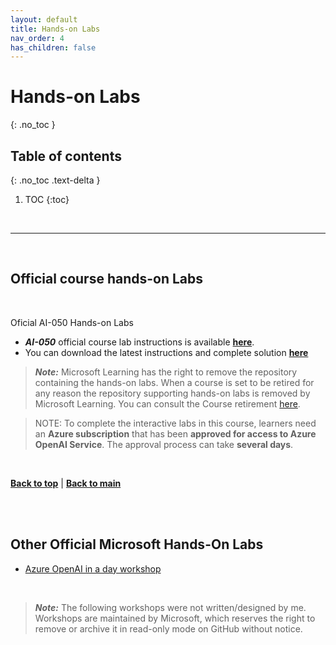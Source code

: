 ```yaml
---
layout: default
title: Hands-on Labs
nav_order: 4
has_children: false
---
```


# Hands-on Labs
{: .no_toc }


## Table of contents
{: .no_toc .text-delta }

1. TOC
{:toc}

<br/>

---

<br/>


## Official course hands-on Labs

<br/>

Oficial AI-050 Hands-on Labs

* ***AI-050*** official course lab instructions is available [**here**](https://microsoftlearning.github.io/mslearn-openai/). 
* You can download the latest instructions and complete solution [**here**](https://github.com/MicrosoftLearning/mslearn-openai/)

> ***Note:*** Microsoft Learning has the right to remove the repository containing the hands-on labs. When a course is set to be retired for any reason the repository supporting hands-on labs is removed by Microsoft Learning. You can consult the Course retirement [here](https://learn.microsoft.com/en-us/credentials/certifications/retired-courses).


> NOTE: To complete the interactive labs in this course, learners need an **Azure subscription** that has been **approved for access to Azure OpenAI Service**. The approval process 
can take **several days**.

<br/>

[**Back to top**](#top) | [**Back to main**](README.md)

<br/>



<!-- ### Software List for Hands-on Labs -- >

<!-- softwarelist -->
<!-- Required software to run the course and workshop hands-on labs available [**here**](./Lab-Setup.md) -->


<br/>

## Other Official Microsoft Hands-On Labs


* [Azure OpenAI in a day workshop](https://github.com/microsoft/azure-openai-in-a-day-workshop)


<br/>

> ***Note:*** The following workshops were not written/designed by me. Workshops are maintained by Microsoft, which reserves the right to remove or archive it in read-only mode on GitHub without notice.